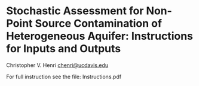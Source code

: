 # Stochastic Assessment for Non-Point Source Contamination of Heterogeneous Aquifer: Instructions for Inputs and Outputs
Christopher V. Henri
chenri@ucdavis.edu

For full instruction see the file: Instructions.pdf

